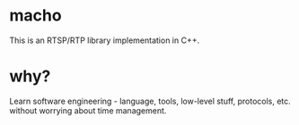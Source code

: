 # macho
This is an RTSP/RTP library implementation in C++.

# why?
Learn software engineering - language, tools, low-level stuff, protocols, etc. without worrying about time management.
